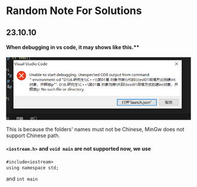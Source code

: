 # Random Note For Solutions

## 23.10.10
#### When debugging in vs code, it may shows like this.**

![](./pics/1.png)

This is because the folders' names must not be Chinese, MinGw does not support Chinese path.


#### `<iostream.h>` and `void main` are not supported now, we use  

    #include<iostream>
    using namespace std;

and `int main`

